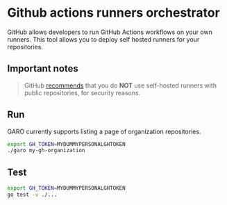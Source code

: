 # Github actions runners orchestrator

GitHub allows developers to run GitHub Actions workflows on your own runners. This tool allows you to deploy self hosted runners for your repositories.

## Important notes

> GitHub [recommends](https://help.github.com/en/github/automating-your-workflow-with-github-actions/about-self-hosted-runners#self-hosted-runner-security-with-public-repositories) that you do **NOT** use self-hosted runners with public repositories, for security reasons.

## Run

GARO currently supports listing a page of organization repositories.

```bash
export GH_TOKEN=MYDUMMYPERSONALGHTOKEN
./garo my-gh-organization
```

## Test

```bash
export GH_TOKEN=MYDUMMYPERSONALGHTOKEN
go test -v ./...
```
